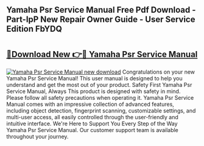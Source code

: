 ## Yamaha Psr Service Manual Free Pdf Download - Part-IpP New Repair Owner Guide - User Service Edition FbYDQ

# <h2><a href="http://bc63061.oget.top/?id=Yamaha+Psr+Service+Manual">🔗Download New 👉🔴 Yamaha Psr Service Manual</a></h2>

[![Yamaha Psr Service Manual new download](https://i.imgur.com/5g1atiW.png)](http://bc63061.oget.top/?id=Yamaha+Psr+Service+Manual)
Congratulations on your new Yamaha Psr Service Manual! This user manual is designed to help you understand and get the most out of your product. Safety First Yamaha Psr Service Manual, Always This product is designed with safety in mind. Please follow all safety precautions when operating it. Yamaha Psr Service Manual comes with an impressive collection of advanced features, including object detection, fingerprint scanning, customizable settings, and multi-user access, all easily controlled through the user-friendly and intuitive interface. We're Here to Support You Every Step of the Way Yamaha Psr Service Manual. Our customer support team is available throughout your journey.
